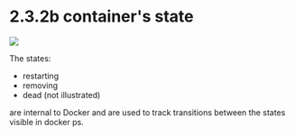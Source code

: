 # 2.3.2b container's state

<image src="./imgs/Screen Shot 2021-10-28 at 5.11.40 PM.png"/>

The states: 

* restarting 
* removing
* dead (not illustrated)

are internal to Docker and are used to track transitions between the states visible in docker ps.


